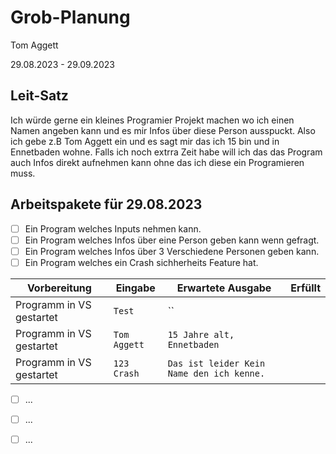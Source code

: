 # Grob-Planung

Tom Aggett

29.08.2023 - 29.09.2023  

## Leit-Satz

Ich würde gerne ein kleines Programier Projekt machen wo ich einen Namen angeben kann und es mir Infos über diese Person ausspuckt. Also ich gebe z.B Tom Aggett ein und es sagt mir das ich 15 bin und in Ennetbaden wohne. Falls ich noch extrra Zeit habe will ich das das Program auch Infos direkt aufnehmen kann ohne das ich diese ein Programieren muss.

## Arbeitspakete für 29.08.2023

- [ ] Ein Program welches Inputs nehmen kann.
- [ ] Ein Program welches Infos über eine Person geben kann wenn gefragt.
- [ ] Ein Program welches Infos über  3 Verschiedene Personen geben kann.
- [ ] Ein Program welches ein Crash sichherheits Feature hat. 

| Vorbereitung             | Eingabe | Erwartete Ausgabe | Erfüllt |
| ---- | ------- | ----------------- | ---- |
| Programm in VS gestartet | `Test`  | ``      |  |
| Programm in VS gestartet | `Tom Aggett`  | `15 Jahre alt, Ennetbaden`      | 
| Programm in VS gestartet | `123 Crash`  | `Das ist leider Kein Name den ich kenne.`      | 

- [ ] ...
- [ ] ...
- [ ] ...


